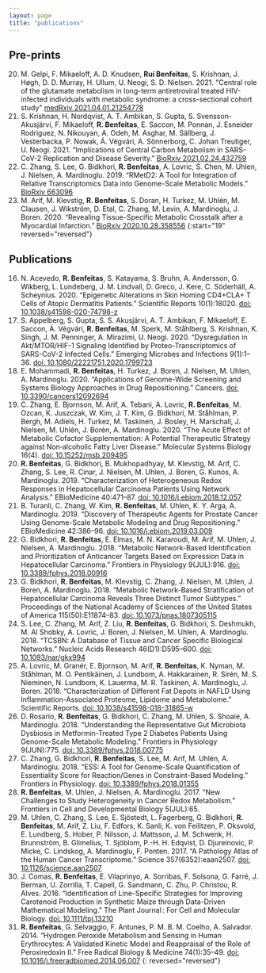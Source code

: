 ```yaml
---
layout: page
title: "publications"
---
```


## Pre-prints
20. M. Gelpi, F. Mikaeloff, A. D. Knudsen, **Rui Benfeitas**, S. Krishnan, J. Høgh, D. D. Murray, H. Ullum, U. Neogi, S. D. Nielsen. 2021. "Central role of the glutamate metabolism in long-term antiretroviral treated HIV-infected individuals with metabolic syndrome: a cross-sectional cohort study" [medRxiv 2021.04.01.21254778 ](https://doi.org/10.1101/2021.04.01.21254778 )
19. S. Krishnan, H. Nordqvist, A. T. Ambikan, S. Gupta, S. Svensson-Akusjärvi, F. Mikaeloff, **R. Benfeitas**, E. Saccon, M. Ponnan, J. Esneider Rodriguez, N. Nikouyan, A. Odeh, M. Asghar, M. Sällberg, J. Vesterbacka, P. Nowak, Á. Végvári, A. Sönnerborg, C. Johan Treutiger, U. Neogi. 2021. “Implications of Central Carbon Metabolism in SARS-CoV-2 Replication and Disease Severity.” [BioRxiv 2021.02.24.432759](https://www.biorxiv.org/content/10.1101/2021.02.24.432759v1.full)
18. C. Zhang, S. Lee, G. Bidkhori, **R. Benfeitas**, A. Lovric, S. Chen, M. Uhlen, J. Nielsen, A. Mardinoglu. 2019. “RMetD2: A Tool for Integration of Relative Transcriptomics Data into Genome-Scale Metabolic Models.” [BioRxiv 663096](https://www.biorxiv.org/content/10.1101/663096v1.full)
17. M. Arif, M. Klevstig, **R. Benfeitas**, S. Doran, H. Turkez, M. Uhlén, M. Clausen, J. Wikström, D. Etal, C. Zhang, M. Levin, A. Mardinoglu, J. Boren. 2020. “Revealing Tissue-Specific Metabolic Crosstalk after a Myocardial Infarction.” [BioRxiv 2020.10.28.358556](https://www.biorxiv.org/content/10.1101/2020.10.28.358556v2)
{:start="19" reversed="reversed"}

## Publications
16. N. Acevedo, **R. Benfeitas**, S. Katayama, S. Bruhn, A. Andersson, G. Wikberg, L. Lundeberg, J. M. Lindvall, D. Greco, J. Kere, C. Söderhäll, A. Scheynius. 2020. “Epigenetic Alterations in Skin Homing CD4+CLA+ T Cells of Atopic Dermatitis Patients.” Scientific Reports 10(1):18020. [doi: 10.1038/s41598-020-74798-z](https://doi.org/10.1038/s41598-020-74798-z)
15. S. Appelberg, S. Gupta, S. S. Akusjärvi, A. T. Ambikan, F. Mikaeloff, E. Saccon, Á. Végvári, **R. Benfeitas**, M. Sperk, M. Ståhlberg, S. Krishnan, K. Singh, J. M. Penninger, A. Mirazimi, U. Neogi. 2020. “Dysregulation in Akt/MTOR/HIF-1 Signaling Identified by Proteo-Transcriptomics of SARS-CoV-2 Infected Cells.” Emerging Microbes and Infections 9(1):1–36. [doi: 10.1080/22221751.2020.1799723](https://doi.org/10.1080/22221751.2020.1799723)
14. E. Mohammadi, **R. Benfeitas**, H. Turkez, J. Boren, J. Nielsen, M. Uhlen, A. Mardinoglu. 2020. “Applications of Genome-Wide Screening and Systems Biology Approaches in Drug Repositioning.” Cancers. [doi: 10.3390/cancers12092694](https://doi.org/10.3390/cancers12092694)
13. C. Zhang, E. Bjornson, M. Arif, A. Tebani, A. Lovric, **R. Benfeitas**, M. Ozcan, K. Juszczak, W. Kim, J. T. Kim, G. Bidkhori, M. Ståhlman, P. Bergh, M. Adiels, H. Turkez, M. Taskinen, J. Bosley, H. Marschall, J. Nielsen, M. Uhlén, J. Borén, A. Mardinoglu. 2020. “The Acute Effect of Metabolic Cofactor Supplementation: A Potential Therapeutic Strategy against Non‐alcoholic Fatty Liver Disease.” Molecular Systems Biology 16(4). [doi: 10.15252/msb.209495](https://doi.org/10.15252/msb.209495)
12. **R. Benfeitas**, G. Bidkhori, B. Mukhopadhyay, M. Klevstig, M. Arif, C. Zhang, S. Lee, R. Cinar, J. Nielsen, M. Uhlen, J. Boren, G. Kunos, A. Mardinoglu. 2019. “Characterization of Heterogeneous Redox Responses in Hepatocellular Carcinoma Patients Using Network Analysis.” EBioMedicine 40:471–87. [doi: 10.1016/j.ebiom.2018.12.057](https://doi.org/10.1016/j.ebiom.2018.12.057)
11. B. Turanli, C. Zhang, W. Kim, **R. Benfeitas**, M. Uhlen, K. Y. Arga, A. Mardinoglu. 2019. “Discovery of Therapeutic Agents for Prostate Cancer Using Genome-Scale Metabolic Modeling and Drug Repositioning.” EBioMedicine 42:386–96. [doi: 10.1016/j.ebiom.2019.03.009](https://doi.org/10.1016/j.ebiom.2019.03.009)
10. G. Bidkhori, **R. Benfeitas**, E. Elmas, M. N. Kararoudi, M. Arif, M. Uhlen, J. Nielsen, A. Mardinoglu. 2018. “Metabolic Network-Based Identification and Prioritization of Anticancer Targets Based on Expression Data in Hepatocellular Carcinoma.” Frontiers in Physiology 9(JUL):916. [doi: 10.3389/fphys.2018.00916](https://doi.org/10.3389/fphys.2018.00916)
9. G. Bidkhori, **R. Benfeitas**, M. Klevstig, C. Zhang, J. Nielsen, M. Uhlen, J. Boren, A. Mardinoglu. 2018. “Metabolic Network-Based Stratification of Hepatocellular Carcinoma Reveals Three Distinct Tumor Subtypes.” Proceedings of the National Academy of Sciences of the United States of America 115(50):E11874–83. [doi: 10.1073/pnas.1807305115](https://doi.org/10.1073/pnas.1807305115)
8. S. Lee, C. Zhang, M. Arif, Z. Liu, **R. Benfeitas**, G. Bidkhori, S. Deshmukh, M. Al Shobky, A. Lovric, J. Boren, J. Nielsen, M. Uhlen, A. Mardinoglu. 2018. “TCSBN: A Database of Tissue and Cancer Specific Biological Networks.” Nucleic Acids Research 46(D1):D595–600. [doi: 10.1093/nar/gkx994](https://doi.org/10.1093/nar/gkx994)
7. A. Lovric, M. Granér, E. Bjornson, M. Arif, **R. Benfeitas**, K. Nyman, M. Ståhlman, M. O. Pentikäinen, J. Lundbom, A. Hakkarainen, R. Sirén, M. S. Nieminen, N. Lundbom, K. Lauerma, M. R. Taskinen, A. Mardinoglu, J. Boren. 2018. “Characterization of Different Fat Depots in NAFLD Using Inflammation-Associated Proteome, Lipidome and Metabolome.” Scientific Reports. [doi: 10.1038/s41598-018-31865-w](https://doi.org/10.1038/s41598-018-31865-w)
6. D. Rosario, **R. Benfeitas**, G. Bidkhori, C. Zhang, M. Uhlen, S. Shoaie, A. Mardinoglu. 2018. “Understanding the Representative Gut Microbiota Dysbiosis in Metformin-Treated Type 2 Diabetes Patients Using Genome-Scale Metabolic Modeling.” Frontiers in Physiology 9(JUN):775. [doi: 10.3389/fphys.2018.00775](https://doi.org/10.3389/fphys.2018.00775)
5. C. Zhang, G. Bidkhori, **R. Benfeitas**, S. Lee, M. Arif, M. Uhlén, A. Mardinoglu. 2018. “ESS: A Tool for Genome-Scale Quantification of Essentiality Score for Reaction/Genes in Constraint-Based Modeling.” Frontiers in Physiology. [doi: 10.3389/fphys.2018.01355](https://doi.org/10.3389/fphys.2018.01355)
4. **R. Benfeitas**, M. Uhlen, J. Nielsen, A. Mardinoglu. 2017. “New Challenges to Study Heterogeneity in Cancer Redox Metabolism.” Frontiers in Cell and Developmental Biology 5(JUL):65.
3. M. Uhlen, C. Zhang, S. Lee, E. Sjöstedt, L. Fagerberg, G. Bidkhori, **R. Benfeitas**, M. Arif, Z. Liu, F. Edfors, K. Sanli, K. von Feilitzen, P. Oksvold, E. Lundberg, S. Hober, P. Nilsson, J. Mattsson, J. M. Schwenk, H. Brunnström, B. Glimelius, T. Sjöblom, P.-H. H. Edqvist, D. Djureinovic, P. Micke, C. Lindskog, A. Mardinoglu, F. Ponten. 2017. “A Pathology Atlas of the Human Cancer Transcriptome.” Science 357(6352):eaan2507. [doi: 10.1126/science.aan2507](https://doi.org/10.1126/science.aan2507)
2. J. Comas, **R. Benfeitas**, E. Vilaprinyo, A. Sorribas, F. Solsona, G. Farré, J. Berman, U. Zorrilla, T. Capell, G. Sandmann, C. Zhu, P. Christou, R. Alves. 2016. “Identification of Line-Specific Strategies for Improving Carotenoid Production in Synthetic Maize through Data-Driven Mathematical Modeling.” The Plant Journal : For Cell and Molecular Biology. [doi: 10.1111/tpj.13210](https://doi.org/10.1111/tpj.13210)
1. **R. Benfeitas**, G. Selvaggio, F. Antunes, P. M. B. M. Coelho, A. Salvador. 2014. “Hydrogen Peroxide Metabolism and Sensing in Human Erythrocytes: A Validated Kinetic Model and Reappraisal of the Role of Peroxiredoxin II.” Free Radical Biology & Medicine 74(1):35–49. [doi: 10.1016/j.freeradbiomed.2014.06.007](https://doi.org/10.1016/j.freeradbiomed.2014.06.007)
{: reversed="reversed"}
